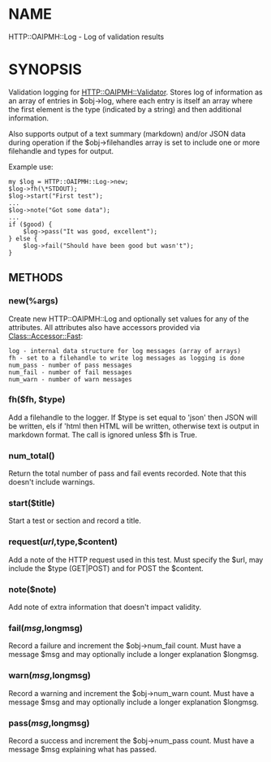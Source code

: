 # NAME

HTTP::OAIPMH::Log - Log of validation results

# SYNOPSIS

Validation logging for [HTTP::OAIPMH::Validator](https://metacpan.org/pod/HTTP::OAIPMH::Validator). Stores log of information
as an array of entries in $obj->log, where each entry is itself an array
where the first element is the type (indicated by a string) and then additional
information.

Also supports output of a text summary (markdown) and/or JSON data
during operation if the $obj->filehandles array is set to include one
or more filehandle and types for output.

Example use:

    my $log = HTTP::OAIPMH::Log->new;
    $log->fh(\*STDOUT);
    $log->start("First test");
    ...
    $log->note("Got some data");
    ...
    if ($good) {
        $log->pass("It was good, excellent");
    } else {
        $log->fail("Should have been good but wasn't");
    }

## METHODS

### new(%args)

Create new HTTP::OAIPMH::Log and optionally set values for any of the
attributes. All attributes also have accessors provided via
[Class::Accessor::Fast](https://metacpan.org/pod/Class::Accessor::Fast):

    log - internal data structure for log messages (array of arrays)
    fh - set to a filehandle to write log messages as logging is done
    num_pass - number of pass messages
    num_fail - number of fail messages
    num_warn - number of warn messages

### fh($fh, $type)

Add a filehandle to the logger. If $type is set equal to 'json' then
JSON will be written, els if 'html then HTML will be written, otherwise
text is output in markdown format. The call is ignored unless $fh is True.

### num\_total()

Return the total number of pass and fail events recorded. Note
that this doesn't include warnings.

### start($title)

Start a test or section and record a title.

### request($url,$type,$content)

Add a note of the HTTP request used in this test. Must specify
the $url, may include the $type (GET|POST) and for POST
the $content.

### note($note)

Add note of extra information that doesn't impact validity.

### fail($msg,$longmsg)

Record a failure and increment the $obj->num\_fail count. Must have
a message $msg and may optionally include a longer explanation $longmsg.

### warn($msg,$longmsg)

Record a warning and increment the $obj->num\_warn count. Must have
a message $msg and may optionally include a longer explanation $longmsg.

### pass($msg,$longmsg)

Record a success and increment the $obj->num\_pass count. Must have
a message $msg explaining what has passed.

